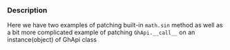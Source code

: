 ### Description
Here we have two examples of patching built-in ```math.sin``` method as well as a bit more complicated example of patching ```GhApi.__call__``` on an instance(object) of GhApi class

